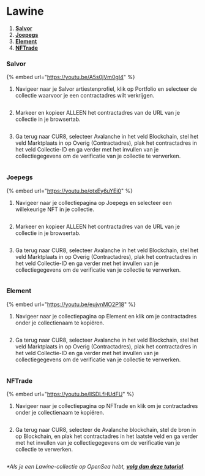# Lawine

1. [**Salvor**](avalanche.md#salvor)
2. [**Joepegs**](avalanche.md#joepegs)
3. [**Element**](avalanche.md#element)
4. [**NFTrade**](avalanche.md#nftrade)

### Salvor

{% embed url="https://youtu.be/A5s0jVm0gI4" %}

1. Navigeer naar je Salvor artiestenprofiel, klik op Portfolio en selecteer de collectie waarvoor je een contractadres wilt verkrijgen.

<figure><img src="../../.gitbook/assets/Screenshot 2024-09-19 at 08.40.56.png" alt=""><figcaption></figcaption></figure>

2. Markeer en kopieer ALLEEN het contractadres van de URL van je collectie in je browsertab.

<figure><img src="../../.gitbook/assets/Screenshot 2024-09-19 at 08.43.29.png" alt=""><figcaption></figcaption></figure>

3. Ga terug naar CUR8, selecteer Avalanche in het veld Blockchain, stel het veld Marktplaats in op Overig (Contractadres), plak het contractadres in het veld Collectie-ID en ga verder met het invullen van je collectiegegevens om de verificatie van je collectie te verwerken.

<figure><img src="../../.gitbook/assets/Screenshot 2025-01-31 at 11.23.06.png" alt=""><figcaption></figcaption></figure>

### Joepegs

{% embed url="https://youtu.be/otxEy6uYEi0" %}

1. Navigeer naar je collectiepagina op Joepegs en selecteer een willekeurige NFT in je collectie.

<figure><img src="../../.gitbook/assets/Screenshot 2024-09-19 at 08.49.01.png" alt=""><figcaption></figcaption></figure>

2. Markeer en kopieer ALLEEN het contractadres van de URL van je collectie in je browsertab.

<figure><img src="../../.gitbook/assets/Screenshot 2024-09-19 at 08.50.27.png" alt=""><figcaption></figcaption></figure>

3. Ga terug naar CUR8, selecteer Avalanche in het veld Blockchain, stel het veld Marktplaats in op Overig (Contractadres), plak het contractadres in het veld Collectie-ID en ga verder met het invullen van je collectiegegevens om de verificatie van je collectie te verwerken.

<figure><img src="../../.gitbook/assets/Screenshot 2025-01-31 at 11.23.06.png" alt=""><figcaption></figcaption></figure>

### Element

{% embed url="https://youtu.be/eujvnMO2P18" %}

1. Navigeer naar je collectiepagina op Element en klik om je contractadres onder je collectienaam te kopiëren.

<figure><img src="../../.gitbook/assets/Screenshot 2024-09-19 at 10.38.38.png" alt=""><figcaption></figcaption></figure>

2. Ga terug naar CUR8, selecteer Avalanche in het veld Blockchain, stel het veld Marktplaats in op Overig (Contractadres), plak het contractadres in het veld Collectie-ID en ga verder met het invullen van je collectiegegevens om de verificatie van je collectie te verwerken.

<figure><img src="../../.gitbook/assets/Screenshot 2025-01-31 at 11.23.06.png" alt=""><figcaption></figcaption></figure>

### NFTrade

{% embed url="https://youtu.be/llSDLfHUdFU" %}

1. Navigeer naar je collectiepagina op NFTrade en klik om je contractadres onder je collectienaam te kopiëren.

<figure><img src="../../.gitbook/assets/Screenshot 2024-09-19 at 10.45.03.png" alt=""><figcaption></figcaption></figure>

2. Ga terug naar CUR8, selecteer de Avalanche blockchain, stel de bron in op Blockchain, en plak het contractadres in het laatste veld en ga verder met het invullen van je collectiegegevens om de verificatie van je collectie te verwerken.

<figure><img src="../../.gitbook/assets/Screenshot 2024-09-19 at 08.38.20.png" alt=""><figcaption></figcaption></figure>

_\*Als je een Lawine-collectie op OpenSea hebt,_ [_**volg dan deze tutorial**_](ethereum-base-polygon-arbitrum-one-optimism.md#opensea)_._